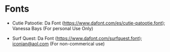 # Fonts

- Cutie Patootie: Da Font (https://www.dafont.com/es/cutie-patootie.font); Vanessa Bays (For personal Use Only) 

- Surf Quest: Da Font (https://www.dafont.com/surfquest.font);  iconian@aol.com (For non-commerical use)